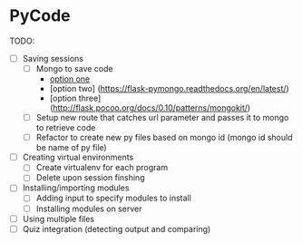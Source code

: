 # PyCode

TODO:
- [ ] Saving sessions
  - [ ] Mongo to save code
    - [option one](https://docs.mongodb.org/ecosystem/tutorial/write-a-tumblelog-application-with-flask-mongoengine/)
    - [option two] (https://flask-pymongo.readthedocs.org/en/latest/)
    - [option three] (http://flask.pocoo.org/docs/0.10/patterns/mongokit/)
  - [ ] Setup new route that catches url parameter and passes it to mongo to retrieve code
  - [ ] Refactor to create new py files based on mongo id (mongo id should be name of py file)
- [ ] Creating virtual environments
  - [ ] Create virtualenv for each program
  - [ ] Delete upon session finshing
- [ ] Installing/importing modules
  - [ ] Adding input to specify modules to install
  - [ ] Installing modules on server
- [ ] Using multiple files
- [ ] Quiz integration (detecting output and comparing)
